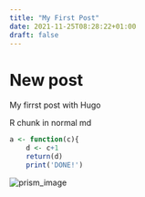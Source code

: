```yaml
---
title: "My First Post"
date: 2021-11-25T08:28:22+01:00
draft: false
---
```



# New post
My firrst post with Hugo

R chunk in normal md

``` r
a <- function(c){
    d <- c+1
    return(d)
    print('DONE!')
```
![prism_image](/img/prism.jpg)
